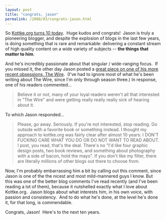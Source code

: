 ```yaml
---
layout: post
title: "congrats, jason"
permalink: /2008/03/congrats-jason.html
---
```


So [Kottke.org turns 10 today](http://www.kottke.org/08/03/kottkeorg-is-ten-years-old-today).  Huge kudos and congrats!  Jason is truly a pioneering blogger, and despite the explosion of blogs in the last few years, is doing something that is rare and remarkable: delivering a constant stream of high quality content on a wide variety of subjects -- **the things that matter to him**.

And he's incredibly passionate about that singular / wide-ranging focus.  If you missed it, the other day Jason posted a [great piece on one of his more recent obsessions, The Wire](http://www.kottke.org/08/03/the-end-of-the-wire).  (I've had to ignore most of what he's been writing about The Wire, since I'm only through season three.) In response, one of his readers commented...

> Believe it or not, many of your loyal readers weren't all that interested in "The Wire" and were getting really really really sick of hearing about it.

To which Jason responded...

> Please, go away. Seriously. If you're not interested, stop reading. Go outside with a favorite book or something instead. I thought my approach to kottke.org was fairly clear after almost 10 years: I DON'T FUCKING CARE WHAT YOU DO OR DO NOT WANT TO READ ABOUT. I post, you read, that's the deal. There's no "I'd like four graphic design posts, two book reviews, and something about photography with a side of bacon, hold the mayo". If you don't like my filter, there are literally millions of other blogs out there to choose from.

Now, I'm probably embarrassing him a bit by calling out this comment, since Jason is one of the the nicest and most mild-mannered guys I know. But this was one of the better blog comments I've read recently (and I've been reading a lot of them), because it nutshelled exactly what I love about Kottke.org.  Jason blogs about what interests him, in his own voice, with passion and consistency.  And to do what he's done, at the level he's done it, for that long, is commendable.

Congrats, Jason!  Here's to the next ten years.
